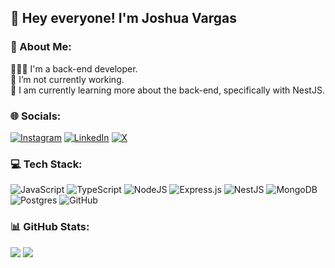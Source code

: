 ## 👋 Hey everyone! I'm Joshua Vargas

### 💫 About Me:
👨🏻‍💻 I'm a back-end developer.<br>🔭 I’m not currently working.<br>🌱 I am currently learning more about the back-end, specifically with NestJS.


### 🌐 Socials:
[![Instagram](https://img.shields.io/badge/Instagram-%23E4405F.svg?logo=Instagram&logoColor=white)](https://instagram.com/jvargscode) [![LinkedIn](https://img.shields.io/badge/LinkedIn-%230077B5.svg?logo=linkedin&logoColor=white)](https://linkedin.com/in/jvargscode) [![X](https://img.shields.io/badge/X-black.svg?logo=X&logoColor=white)](https://x.com/jvargscode) 

### 💻 Tech Stack:
![JavaScript](https://img.shields.io/badge/javascript-%23323330.svg?style=for-the-badge&logo=javascript&logoColor=%23F7DF1E) ![TypeScript](https://img.shields.io/badge/typescript-%23007ACC.svg?style=for-the-badge&logo=typescript&logoColor=white) ![NodeJS](https://img.shields.io/badge/node.js-6DA55F?style=for-the-badge&logo=node.js&logoColor=white) ![Express.js](https://img.shields.io/badge/express.js-%23404d59.svg?style=for-the-badge&logo=express&logoColor=%2361DAFB) ![NestJS](https://img.shields.io/badge/nestjs-%23E0234E.svg?style=for-the-badge&logo=nestjs&logoColor=white) ![MongoDB](https://img.shields.io/badge/MongoDB-%234ea94b.svg?style=for-the-badge&logo=mongodb&logoColor=white) ![Postgres](https://img.shields.io/badge/postgres-%23316192.svg?style=for-the-badge&logo=postgresql&logoColor=white) ![GitHub](https://img.shields.io/badge/github-%23121011.svg?style=for-the-badge&logo=github&logoColor=white)
### 📊 GitHub Stats:
![](https://github-readme-stats.vercel.app/api?username=jvargscode&theme=dark&hide_border=false&include_all_commits=true&count_private=true)
![](https://github-readme-stats.vercel.app/api/top-langs/?username=jvargscode&theme=dark&hide_border=false&include_all_commits=true&count_private=true&layout=compact)

